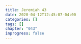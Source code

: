 ```yaml
---
title: Jeremiah 43
date: 2020-04-12T12:45:07-04:00
categories: []
tags: []
chapter: "043"
inprogress: false
---
```



